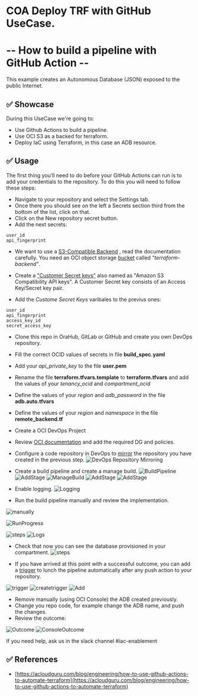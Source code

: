 # COA Deploy TRF with GitHub UseCase. 
# -- How to build a pipeline with GitHub Action  --

This example creates an Autonomous Database (JSON) exposed to the public Internet.

## ✅ Showcase

During this UseCase we're going to:

* Use Github Actions to build a pipeline.
* Use OCI S3 as a backed for terraform.
* Deploy IaC using Terraform, in this case an ADB resource.

## ✅ Usage

The first thing you’ll need to do before your GitHub Actions can run is to add your credentials to the repository. To do this you will need to follow these steps:

* Navigate to your repository and select the Settings tab.
* Once there you should see on the left a Secrets section third from the bottom of the list, click on that.
* Click on the New repository secret button.
* Add the next secrets:

````
user_id
api_fingerprint
````
* We want to use a [S3-Compatible Backend](https://docs.oracle.com/en-us/iaas/Content/API/SDKDocs/terraformUsingObjectStore.htm) , read the documentation carefully. You need an OCI object storage [bucket](https://docs.oracle.com/en-us/iaas/Content/API/SDKDocs/terraformUsingObjectStore.htm) called *"terraform-backend"*.

* Create a ["Customer Secret keys"](https://docs.oracle.com/en-us/iaas/Content/Identity/Tasks/managingcredentials.htm#To4) also named as "Amazon S3 Compatibility API keys". A Customer Secret key consists of an Access Key/Secret key pair. 
* Add the *Custome Secret Keys* varibales to the previus ones:

````
user_id
api_fingerprint
access_key_id 
secret_access_key 
````

* Clone this repo in OraHub, GitLab or GitHub and create you own DevOps repository.
* Fill the correct OCID values of secrets in file **build_spec.yaml**
* Add your *api_private_key* to the file **user.pem**
* Rename the file **terraform.tfvars.template** to **terraform.tfvars** and add the values of your *tenancy_ocid* and *compartment_ocid*
* Define the values of your *region* and *adb_password* in the file **adb.auto.tfvars**
* Define the values of your *region* and *namespace* in the file **remote_backend.tf**
* Create a OCI DevOps Project
* Review [OCI documentation](https://docs.public.oneportal.content.oci.oraclecloud.com/en-us/iaas/Content/devops/using/devops_iampolicies.htm ) and add the required DG and policies. 

* Configure a code repository in DevOps to [mirror](https://docs.oracle.com/en-us/iaas/Content/devops/using/mirror_repo.htm ) the repository you have created in the previous step.
![DevOps Repository Mirroring](images/repository.png)

* Create a build pipeline and create a manage build.
![BuildPipeline](images/BuildPipeline.png)
![AddStage](images/AddStage.png)
![ManageBuild](images/ManagedBuild.png)
![AddStage](images/AddStage1.png)
![AddStage](images/PrimaryCode.png)

* Enable logging.
![Logging](images/Logging.png)

* Run the build pipeline manually and review the implementation.

![manually](images/manually.png)

![RunProgress](images/RunProgress.png)

![steps](images/steps.png)
![Logs](images/Logs.png)

* Check that now you can see the database provisioned in your compartment.
![steps](images/console.png)

* If you have arrived at this point with a successful outcome, you can add a [trigger](https://docs.oracle.com/en-us/iaas/Content/devops/using/trigger_build.htm#trigger_build) to lunch the pipeline automatically after any push action to your repository.

![trigger](images/trigger.png)
![createtrigger](images/createTrigger.png)
![Add](images/addaction.png)

* Remove manually (using OCI Console) the ADB created previously.
* Change you repo code, for example change the ADB name, and push the changes.
* Review the outcome:

![Outcome](images/Outcome.png)
![ConsoleOutcome](images/ConsoleOutcome.png)

If you need help, ask us in the slack channel #iac-enablement

## ✅ References
* [https://acloudguru.com/blog/engineering/how-to-use-github-actions-to-automate-terraform](https://acloudguru.com/blog/engineering/how-to-use-github-actions-to-automate-terraform)
